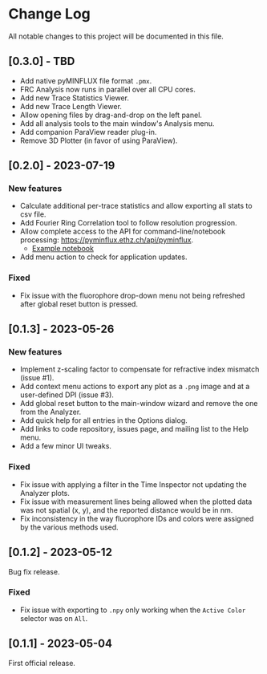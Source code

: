# Change Log

All notable changes to this project will be documented in this file.

## [0.3.0] - TBD

* Add native pyMINFLUX file format `.pmx`.
* FRC Analysis now runs in parallel over all CPU cores.
* Add new Trace Statistics Viewer.
* Add new Trace Length Viewer.
* Allow opening files by drag-and-drop on the left panel.
* Add all analysis tools to the main window's Analysis menu.
* Add companion ParaView reader plug-in.
* Remove 3D Plotter (in favor of using ParaView).

## [0.2.0] - 2023-07-19

### New features

* Calculate additional per-trace statistics and allow exporting all stats to csv file.
* Add Fourier Ring Correlation tool to follow resolution progression.
* Allow complete access to the API for command-line/notebook processing: https://pyminflux.ethz.ch/api/pyminflux.
  * [Example notebook](examples/processing.ipynb)
* Add menu action to check for application updates.

### Fixed

* Fix issue with the fluorophore drop-down menu not being refreshed after global reset button is pressed.

## [0.1.3] - 2023-05-26

### New features

* Implement z-scaling factor to compensate for refractive index mismatch (issue #1).
* Add context menu actions to export any plot as a `.png` image and at a user-defined DPI (issue #3).
* Add global reset button to the main-window wizard and remove the one from the Analyzer.
* Add quick help for all entries in the Options dialog.
* Add links to code repository, issues page, and mailing list to the Help menu.
* Add a few minor UI tweaks.

### Fixed

* Fix issue with applying a filter in the Time Inspector not updating the Analyzer plots.
* Fix issue with measurement lines being allowed when the plotted data was not spatial (x, y), and the reported distance would be in nm.
* Fix inconsistency in the way fluorophore IDs and colors were assigned by the various methods used.

## [0.1.2] - 2023-05-12

Bug fix release.

### Fixed

* Fix issue with exporting to `.npy` only working when the `Active Color` selector was on `All`.

## [0.1.1] - 2023-05-04

First official release.
